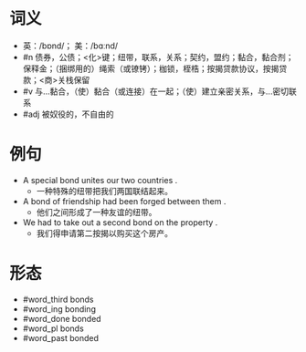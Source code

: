 # 词义
- 英：/bɒnd/； 美：/bɑːnd/
- #n 债券，公债；<化>键；纽带，联系，关系；契约，盟约；黏合，黏合剂；保释金；（捆绑用的）绳索（或镣铐）；枷锁，桎梏；按揭贷款协议，按揭贷款；<商>关栈保留
- #v 与...黏合，（使）黏合（或连接）在一起；（使）建立亲密关系，与...密切联系
- #adj 被奴役的，不自由的
# 例句
- A special bond unites our two countries .
	- 一种特殊的纽带把我们两国联结起来。
- A bond of friendship had been forged between them .
	- 他们之间形成了一种友谊的纽带。
- We had to take out a second bond on the property .
	- 我们得申请第二按揭以购买这个房产。
# 形态
- #word_third bonds
- #word_ing bonding
- #word_done bonded
- #word_pl bonds
- #word_past bonded
